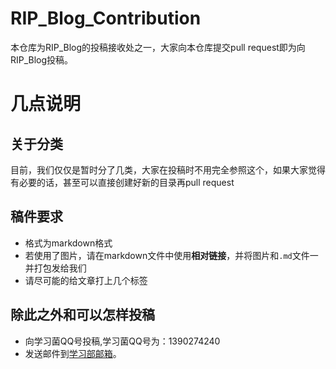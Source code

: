 # RIP_Blog_Contribution
本仓库为RIP_Blog的投稿接收处之一，大家向本仓库提交pull request即为向RIP_Blog投稿。
# 几点说明
## 关于分类
目前，我们仅仅是暂时分了几类，大家在投稿时不用完全参照这个，如果大家觉得有必要的话，甚至可以直接创建好新的目录再pull request
## 稿件要求
- 格式为markdown格式
- 若使用了图片，请在markdown文件中使用**相对链接**，并将图片和`.md`文件一并打包发给我们
- 请尽可能的给文章打上几个标签
## 除此之外和可以怎样投稿
- 向学习菌QQ号投稿,学习菌QQ号为：1390274240
- 发送邮件到[学习部邮箱](cumtcssuld@foxmail.com)。
